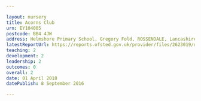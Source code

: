 ```yaml
---

layout: nursery
title: Acorns Club
urn: EY104005
postcode: BB4 4JW
address: Helmshore Primary School, Gregory Fold, ROSSENDALE, Lancashire, BB4 4JW
latestReportUrl: https://reports.ofsted.gov.uk/provider/files/2623019/urn/EY104005.pdf
teaching: 2
development: 2
leadership: 2
outcomes: 0
overall: 2
date: 01 April 2018 
datePublish: 8 September 2016

---
```

